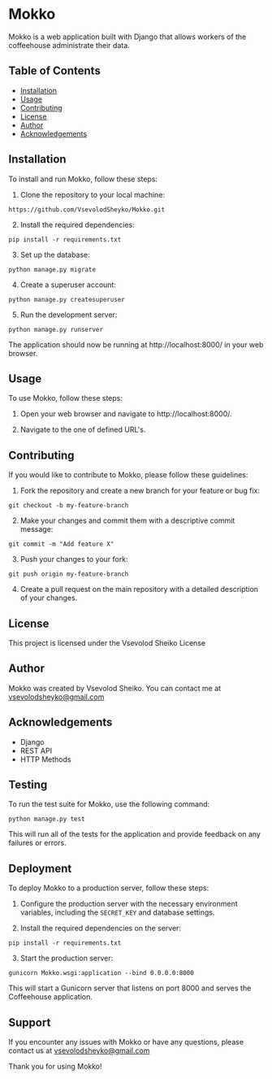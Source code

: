 

# Mokko

Mokko is a web application built with Django that allows workers of the coffeehouse administrate their data.

## Table of Contents

- [Installation](#installation)
- [Usage](#usage)
- [Contributing](#contributing)
- [License](#license)
- [Author](#author)
- [Acknowledgements](#acknowledgements)

## Installation

To install and run Mokko, follow these steps:

1. Clone the repository to your local machine:

```
https://github.com/VsevolodSheyko/Mokko.git
```

2. Install the required dependencies:

```
pip install -r requirements.txt
```

3. Set up the database:

```
python manage.py migrate
```

4. Create a superuser account:

```
python manage.py createsuperuser
```

5. Run the development server:

```
python manage.py runserver
```

The application should now be running at http://localhost:8000/ in your web browser.

## Usage

To use Mokko, follow these steps:

1. Open your web browser and navigate to http://localhost:8000/.

2. Navigate to the one of defined URL's.

## Contributing

If you would like to contribute to Mokko, please follow these guidelines:

1. Fork the repository and create a new branch for your feature or bug fix:

```
git checkout -b my-feature-branch
```

2. Make your changes and commit them with a descriptive commit message:

```
git commit -m "Add feature X"
```

3. Push your changes to your fork:

```
git push origin my-feature-branch
```

4. Create a pull request on the main repository with a detailed description of your changes.

## License

This project is licensed under the Vsevolod Sheiko License

## Author

Mokko was created by Vsevolod Sheiko. You can contact me at vsevolodsheyko@gmail.com

## Acknowledgements

- Django
- REST API
- HTTP Methods

## Testing

To run the test suite for Mokko, use the following command:

```
python manage.py test
```

This will run all of the tests for the application and provide feedback on any failures or errors.

## Deployment

To deploy Mokko to a production server, follow these steps:

1. Configure the production server with the necessary environment variables, including the `SECRET_KEY` and database settings.

2. Install the required dependencies on the server:

```
pip install -r requirements.txt
```

3. Start the production server:

```
gunicorn Mokko.wsgi:application --bind 0.0.0.0:8000
```

This will start a Gunicorn server that listens on port 8000 and serves the Coffeehouse application.

## Support

If you encounter any issues with Mokko or have any questions, please contact us at vsevolodsheyko@gmail.com

Thank you for using Mokko!